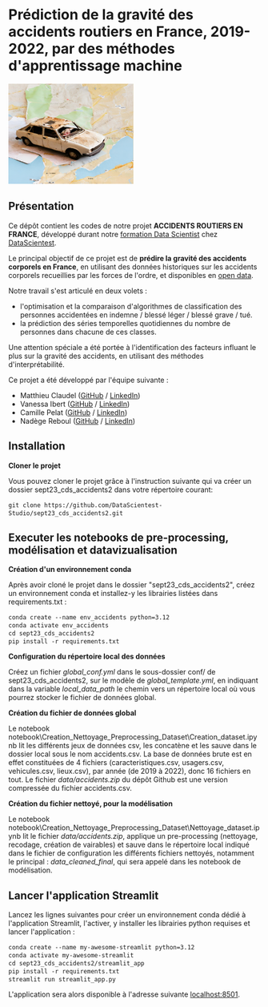 # Prédiction de la gravité des accidents routiers en France, 2019-2022, par des méthodes d'apprentissage machine

<img src="./data/img/Photo_accueil.png" width="250" height="200">

## Présentation 

Ce dépôt contient les codes de notre projet **ACCIDENTS ROUTIERS EN FRANCE**, développé durant notre [formation Data Scientist](https://datascientest.com/en/data-scientist-course) chez [DataScientest](https://datascientest.com/).

Le principal objectif de ce projet est de  **prédire la gravité des accidents corporels en France**, en utilisant des données historiques sur les accidents corporels recueillies par les forces de l'ordre, et disponibles en [open data](https://www.data.gouv.fr/fr/datasets/bases-de-donnees-annuelles-des-accidents-corporels-de-la-circulation-routiere-annees-de-2005-a-2022/).

Notre travail s'est articulé en deux volets :
* l'optimisation et la comparaison d'algorithmes de classification des personnes accidentées en indemne / blessé léger / blessé grave / tué.
* la prédiction des séries temporelles quotidiennes du nombre de personnes dans chacune de ces classes.

Une attention spéciale a été portée à l'identification des facteurs influant le plus sur la gravité des accidents, en utilisant des méthodes d'interprétabilité.

Ce projet a été développé par l'équipe suivante : 

- Matthieu Claudel ([GitHub](https://github.com/matthieuclaudel) / [LinkedIn](http://www.linkedin.com/in/matthieu-claudel-8a927857))
- Vanessa Ibert ([GitHub](https://github.com/Vanessa-DS) / [LinkedIn](http://www.linkedin.com/in/vanessa-ibert))
- Camille Pelat ([GitHub](https://github.com/cpelat) / [LinkedIn](http://www.linkedin.com/in/camille-pelat-08a7b68a))
- Nadège Reboul ([GitHub](https://github.com/Nadege-R) / [LinkedIn](http://www.linkedin.com/in/nadege-reboul))

## Installation
**Cloner le projet**

Vous pouvez cloner le projet grâce à l'instruction suivante qui va créer un dossier sept23_cds_accidents2 dans votre répertoire courant:
```shell
git clone https://github.com/DataScientest-Studio/sept23_cds_accidents2.git
```


## Executer les notebooks de pre-processing, modélisation et datavizualisation
**Création d'un environnement conda**

Après avoir cloné le projet dans le dossier "sept23_cds_accidents2", créez un environnement conda et installez-y les librairies listées dans requirements.txt : 

```shell
conda create --name env_accidents python=3.12
conda activate env_accidents
cd sept23_cds_accidents2 
pip install -r requirements.txt
```

**Configuration du répertoire local des données**

Créez un fichier *global_conf.yml* dans le sous-dossier conf/ de sept23_cds_accidents2, sur le modèle de *global_template.yml*, en indiquant dans la variable *local_data_path* le chemin vers un répertoire local où vous pourrez stocker le fichier de données global.

**Création du fichier de données global**

Le notebook notebook\Creation_Nettoyage_Preprocessing_Dataset\Creation_dataset.ipynb lit les différents jeux de données csv, les concatène et les sauve dans le dossier local sous le nom accidents.csv.
La base de données brute est en effet constituées de 4 fichiers (caracteristiques.csv, usagers.csv, vehicules.csv, lieux.csv), par année (de 2019 à 2022), donc 16 fichiers en tout.
Le fichier *data/accidents.zip* du dépôt Github est une version compressée du fichier accidents.csv.

**Création du fichier nettoyé, pour la modélisation**

Le notebook notebook\Creation_Nettoyage_Preprocessing_Dataset\Nettoyage_dataset.ipynb lit le fichier *data/accidents.zip*, applique un pre-processing (nettoyage, recodage, création de vairables) et sauve dans le répertoire local indiqué dans le fichier de configuration les différents fichiers nettoyés, notamment le principal : *data_cleaned_final*, qui sera appelé dans les notebook de modélisation.

## Lancer l'application Streamlit

Lancez les lignes suivantes pour créer un environnement conda dédié à l'application Streamlit, l'activer, y installer les librairies python requises et lancer l'application : 

```shell
conda create --name my-awesome-streamlit python=3.12
conda activate my-awesome-streamlit
cd sept23_cds_accidents2/streamlit_app
pip install -r requirements.txt
streamlit run streamlit_app.py
```

L'application sera alors disponible à l'adresse suivante [localhost:8501](http://localhost:8501).
